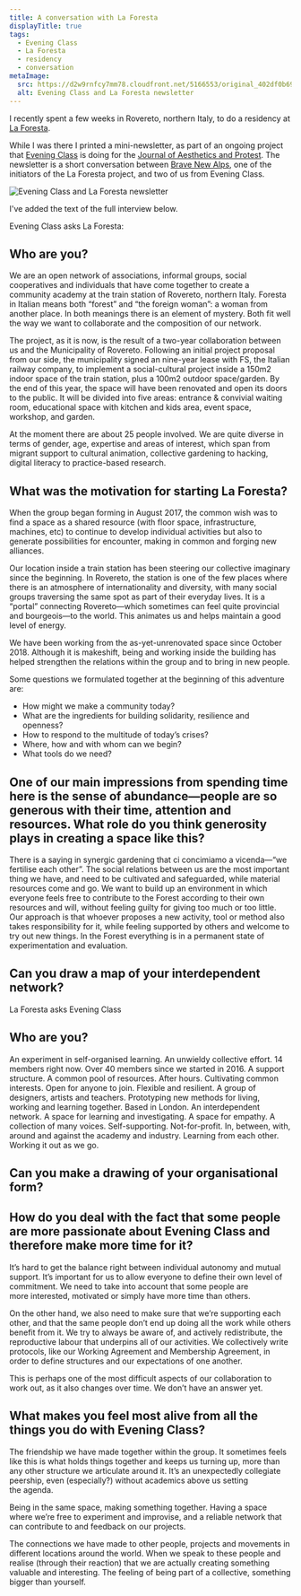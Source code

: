```yaml
---
title: A conversation with La Foresta
displayTitle: true
tags:
  - Evening Class
  - La Foresta
  - residency
  - conversation
metaImage:
  src: https://d2w9rnfcy7mm78.cloudfront.net/5166553/original_402df0b692de87cf676de66ce373b57a.jpg?1570125552?bc=0
  alt: Evening Class and La Foresta newsletter
---
```


I recently spent a few weeks in Rovereto, northern Italy, to do a residency at [La Foresta](https://laforesta.net/).

While I was there I printed a mini-newsletter, as part of an ongoing project that [Evening Class](https://evening-class.org/) is doing for the [Journal of Aesthetics and Protest](https://www.joaap.org/). The newsletter is a short conversation between [Brave New Alps](https://www.brave-new-alps.com/), one of the initiators of the La Foresta project, and two of us from Evening Class.

![Evening Class and La Foresta newsletter](https://d2w9rnfcy7mm78.cloudfront.net/5166553/original_402df0b692de87cf676de66ce373b57a.jpg?1570125552?bc=0)

I've added the text of the full interview below.

<!-- more -->

Evening Class asks La Foresta:

## Who are you?

We are an open network of associations, informal groups, social cooperatives and individuals that have come together to create a community academy at the train station of Rovereto, northern Italy. Foresta in Italian means both “forest” and “the foreign woman”: a woman from another place. In both meanings there is an element of mystery. Both fit well the way we want to collaborate and the composition of our network.

The project, as it is now, is the result of a two-year collaboration between us and the Municipality of Rovereto. Following an initial project proposal from our side, the municipality signed an nine-year lease with FS, the Italian railway company, to implement a social-cultural project inside a 150m2 indoor space of the train station, plus a 100m2 outdoor space/garden.
By the end of this year, the space will have been renovated and open its doors to the public. It will be divided into five areas: entrance & convivial waiting room, educational space with kitchen and kids area, event space, workshop, and garden.

At the moment there are about 25 people involved. We are quite diverse in terms of gender, age, expertise and areas of interest, which span from migrant support to cultural animation, collective gardening to hacking, digital literacy to practice-based research.

## What was the motivation for starting La Foresta?

When the group began forming in August 2017, the common wish was to find a space as a shared resource (with floor space, infrastructure, machines, etc) to continue to develop individual activities but also to generate possibilities for encounter, making in common and forging new alliances.

Our location inside a train station has been steering our collective imaginary since the beginning. In Rovereto, the station is one of the few places where there is an atmosphere of internationality and diversity, with many social groups traversing the same spot as part of their everyday lives. It is a “portal” connecting Rovereto—which sometimes can feel quite provincial and bourgeois—to the world. This animates us and helps maintain a good level of energy.

We have been working from the as-yet-unrenovated space since October 2018. Although it is makeshift, being and working inside the building has helped strengthen the relations within the group and to bring in new people.

Some questions we formulated together at the beginning of this adventure are:

- How might we make a community today?
- What are the ingredients for building solidarity, resilience and openness?
- How to respond to the multitude of today’s crises?
- Where, how and with whom can we begin?
- What tools do we need?

## One of our main impressions from spending time here is the sense of abundance—people are so generous with their time, attention and resources. What role do you think generosity plays in creating a space like this?

There is a saying in synergic gardening that ci concimiamo a vicenda—“we fertilise each other”. The social relations between us are the most important thing we have, and need to be cultivated and safeguarded, while material resources come and go. We want to build up an environment in which everyone feels free to contribute to the Forest according to their own resources and will, without feeling guilty for giving too much or too little.
Our approach is that whoever proposes a new activity, tool or method also takes responsibility for it, while feeling supported by others and welcome to try out new things. In the Forest everything is in a permanent state of experimentation and evaluation.

## Can you draw a map of your interdependent network?

La Foresta asks Evening Class

## Who are you?

An experiment in self-organised learning. An unwieldy collective effort. 14 members right now. Over 40 members since we started in 2016. A support structure. A common pool of resources. After hours. Cultivating common interests. Open for anyone to join. Flexible and resilient. A group of designers, artists and teachers. Prototyping new methods for living, working and learning together. Based in London. An interdependent network. A space for learning and investigating. A space for empathy. A collection of many voices. Self-supporting. Not-for-profit. In, between, with, around and against the academy and industry. Learning from each other. Working it out as we go.

## Can you make a drawing of your organisational form?

## How do you deal with the fact that some people are more passionate about Evening Class and therefore make more time for it?

It’s hard to get the balance right between individual autonomy and mutual support. It’s important for us to allow everyone to define their own level of commitment. We need to take into account that some people are more interested, motivated or simply have more time than others.

On the other hand, we also need to make sure that we’re supporting each other, and that the same people don’t end up doing all the work while others benefit from it. We try to always be aware of, and actively redistribute, the reproductive labour that underpins all of our activities. We collectively write protocols, like our Working Agreement and Membership Agreement, in order to define structures and our expectations of one another.

This is perhaps one of the most difficult aspects of our collaboration to work out, as it also changes over time. We don’t have an answer yet.

## What makes you feel most alive from all the things you do with Evening Class?

The friendship we have made together within the group. It sometimes feels like this is what holds things together and keeps us turning up, more than any other structure we articulate around it. It’s an unexpectedly collegiate peership, even (especially?) without academics above us setting the agenda.

Being in the same space, making something together. Having a space where we’re free to experiment and improvise, and a reliable network that can contribute to and feedback on our projects.

The connections we have made to other people, projects and movements in different locations around the world. When we speak to these people and realise (through their reaction) that we are actually creating something valuable and interesting.
The feeling of being part of a collective, something bigger than yourself.
